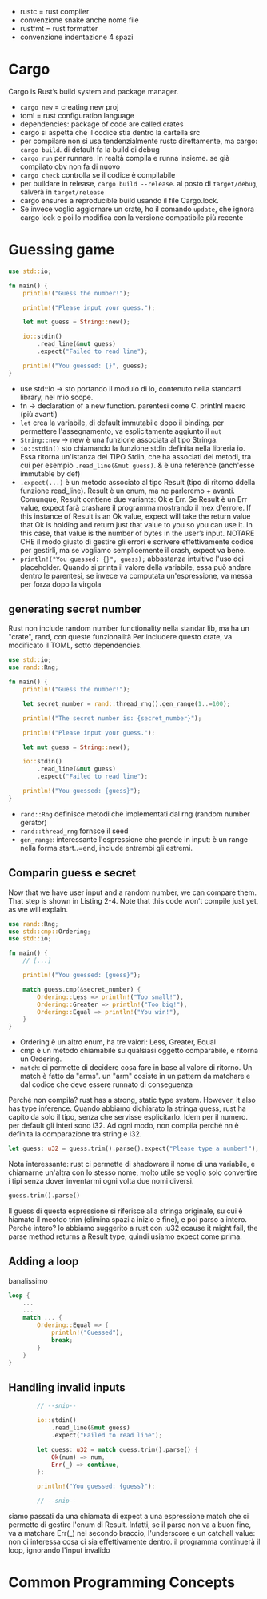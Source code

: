 * rustc = rust compiler
* convenzione snake anche nome file
* rustfmt = rust formatter
* convenzione indentazione 4 spazi
# Cargo
Cargo is Rust’s build system and package manager.
* `cargo new` = creating new proj
* toml = rust configuration language
* dependencies: package of code are called crates	
* cargo si aspetta che il codice stia dentro la cartella  src
* per compilare non si usa tendenzialmente rustc direttamente, ma cargo: `cargo build`. di default fa la build di debug
* `cargo run` per runnare. In realtà compila e runna insieme. se già compilato obv non fa di nuovo
* `cargo check` controlla se il codice è compilabile
* per buildare in release, `cargo build --release`. al posto di `target/debug`, salverà in `target/release`
* cargo ensures a reproducible build usando il file Cargo.lock. 
* Se invece voglio aggiornare un crate, ho il comando `update`, che ignora cargo lock e poi lo modifica con la versione compatibile più recente
# Guessing game
```rs
use std::io;

fn main() {
    println!("Guess the number!");

    println!("Please input your guess.");

    let mut guess = String::new();

    io::stdin()
        .read_line(&mut guess)
        .expect("Failed to read line");

    println!("You guessed: {}", guess);
}
```
* use std::io -> sto portando il modulo di io, contenuto nella standard library, nel mio scope.
* fn -> declaration of a new function. parentesi come C. println! macro (più avanti)
* `let` crea la variabile, di default immutabile dopo il binding. per permettere l'assegnamento, va esplicitamente aggiunto il `mut`
* `String::new` -> new è una funzione associata al tipo Stringa. 
* `io::stdin()` sto chiamando la funzione stdin definita nella libreria io. Essa ritorna un'istanza del TIPO Stdin, che ha associati dei metodi, tra cui per esempio `.read_line(&mut guess)`. & è una reference (anch'esse immutable by def)
* `.expect(...)` è un metodo associato al tipo Result (tipo di ritorno ddella funzione read_line). Result è un enum, ma ne parleremo + avanti. Comunque, Result contiene due variants: Ok e Err. Se Result è un Err value, expect farà crashare il programma mostrando il mex d'errore. If this instance of Result is an Ok value, expect will take the return value that Ok is holding and return just that value to you so you can use it. In this case, that value is the number of bytes in the user’s input. NOTARE CHE il modo giusto di gestire gli errori è scrivere effettivamente codice per gestirli, ma se vogliamo semplicemente il crash, expect va bene.
* `println!("You guessed: {}", guess);` abbastanza intuitivo l'uso dei placeholder. Quando si printa il valore della variabile, essa può andare dentro le parentesi, se invece va computata un'espressione, va messa per forza dopo la virgola

## generating secret number
Rust non include random number functionality nella standar lib, ma ha un "crate", rand, con queste funzionalità
Per includere questo crate, va modificato il TOML, sotto dependencies.

```rust
use std::io;
use rand::Rng;

fn main() {
    println!("Guess the number!");

    let secret_number = rand::thread_rng().gen_range(1..=100);

    println!("The secret number is: {secret_number}");

    println!("Please input your guess.");

    let mut guess = String::new();

    io::stdin()
        .read_line(&mut guess)
        .expect("Failed to read line");

    println!("You guessed: {guess}");
}
```
* `rand::Rng` definisce metodi che implementati dal rng (random number gerator)
* `rand::thread_rng` fornsce il seed
* `gen_range`: interessante l'espressione che prende in input: è un range nella forma start..=end, include entrambi gli estremi.

## Comparin guess e secret
Now that we have user input and a random number, we can compare them. That step is shown in Listing 2-4. Note that this code won’t compile just yet, as we will explain.

```rust
use rand::Rng;
use std::cmp::Ordering;
use std::io;

fn main() {
    // [...]

    println!("You guessed: {guess}");

    match guess.cmp(&secret_number) {
        Ordering::Less => println!("Too small!"),
        Ordering::Greater => println!("Too big!"),
        Ordering::Equal => println!("You win!"),
    }
}
```
* Ordering è un altro enum, ha tre valori: Less, Greater, Equal
* cmp è un metodo chiamabile su qualsiasi oggetto comparabile, e ritorna un Ordering.
* `match`: ci permette di decidere cosa fare in base al valore di ritorno. Un match è fatto da "arms". un "arm" cosiste in un pattern da matchare e dal codice che deve essere runnato di conseguenza

Perché non compila? rust has a strong, static type system. However, it also has type inference. Quando abbiamo dichiarato la stringa guess, rust ha capito da solo il tipo, senza che servisse esplicitarlo. Idem per il numero. per default gli interi sono i32. Ad ogni modo, non compila perché nn è definita la comparazione tra string e i32. 
```rust
let guess: u32 = guess.trim().parse().expect("Please type a number!");
```
Nota interessante: rust ci permette di shadoware il nome di una variabile, e chiamarne un'altra con lo stesso nome, molto utile se voglio solo convertire i tipi senza dover inventarmi ogni volta due nomi diversi.
```rust
guess.trim().parse()
```
Il guess di questa espressione si riferisce alla stringa originale, su cui è hiamato il meotdo trim (elimina spazi a inizio e fine), e poi parso a intero. Perché intero? lo abbiamo suggerito a rust con :u32
ecause it might fail, the parse method returns a Result type, quindi usiamo expect come prima.
## Adding a loop
banalissimo
```rust
loop {
	...
 	...
	match ... {
		Ordering::Equal => {
			println!("Guessed");
			break;
		}
	}
}
```
## Handling invalid inputs

```rust 
        // --snip--

        io::stdin()
            .read_line(&mut guess)
            .expect("Failed to read line");

        let guess: u32 = match guess.trim().parse() {
            Ok(num) => num,
            Err(_) => continue,
        };

        println!("You guessed: {guess}");

        // --snip--

```
siamo passati da una chiamata di expect a una espressione match che ci permette di gestire l'enum di Result. Infatti, se il parse non va a buon fine, va a matchare Err(_) nel secondo braccio, l'underscore e un catchall value: non ci interessa cosa ci sia effettivamente dentro. il programma continuerà il loop, ignorando l'input invalido

# Common Programming Concepts
